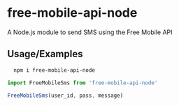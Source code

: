 # free-mobile-api-node

A Node.js module to send SMS using the Free Mobile API

## Usage/Examples

```bash
  npm i free-mobile-api-node
```

```javascript
import FreeMobileSms from 'free-mobile-api-node'

FreeMobileSms(user_id, pass, message)
```
